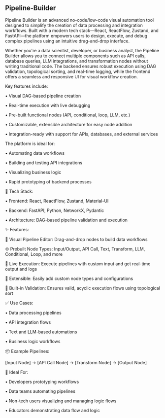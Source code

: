 ## Pipeline-Builder
Pipeline Builder is an advanced no-code/low-code visual automation tool designed to simplify the creation of data processing and integration workflows. Built with a modern tech stack—React, ReactFlow, Zustand, and FastAPI—the platform empowers users to design, execute, and debug complex pipelines using an intuitive drag-and-drop interface.


Whether you're a data scientist, developer, or business analyst, the Pipeline Builder allows you to connect multiple components such as API calls, database queries, LLM integrations, and transformation nodes without writing traditional code. The backend ensures robust execution using DAG validation, topological sorting, and real-time logging, while the frontend offers a seamless and responsive UI for visual workflow creation.


Key features include:

• Visual DAG-based pipeline creation

• Real-time execution with live debugging

• Pre-built functional nodes (API, conditional, loop, LLM, etc.)

• Customizable, extensible architecture for easy node addition

• Integration-ready with support for APIs, databases, and external services


The platform is ideal for:

• Automating data workflows

• Building and testing API integrations

• Visualizing business logic

• Rapid prototyping of backend processes


🔧 Tech Stack:

• Frontend: React, ReactFlow, Zustand, Material-UI

• Backend: FastAPI, Python, NetworkX, Pydantic

• Architecture: DAG-based pipeline validation and execution


✨ Features:

🧩 Visual Pipeline Editor: Drag-and-drop nodes to build data workflows

⚙️ Prebuilt Node Types: Input/Output, API Call, Text, Transform, LLM, Conditional, Loop, and more

🚀 Live Execution: Execute pipelines with custom input and get real-time output and logs

🔄 Extensible: Easily add custom node types and configurations

🧠 Built-in Validation: Ensures valid, acyclic execution flows using topological sort


✅ Use Cases:

• Data processing pipelines

• API integration flows

• Text and LLM-based automations

• Business logic workflows


📦 Example Pipelines:

[Input Node] → [API Call Node] → [Transform Node] → [Output Node]


🎯 Ideal For:

• Developers prototyping workflows

• Data teams automating pipelines

• Non-tech users visualizing and managing logic flows

• Educators demonstrating data flow and logic
